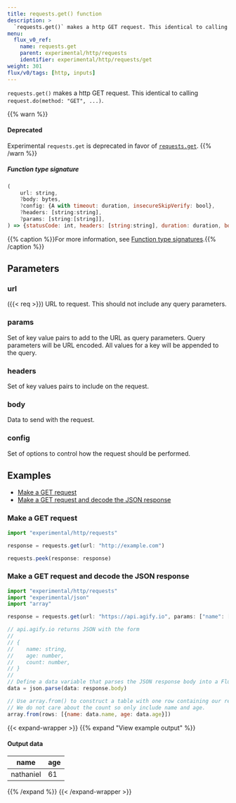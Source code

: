 ```yaml
---
title: requests.get() function
description: >
  `requests.get()` makes a http GET request. This identical to calling `request.do(method: "GET", ...)`.
menu:
  flux_v0_ref:
    name: requests.get
    parent: experimental/http/requests
    identifier: experimental/http/requests/get
weight: 301
flux/v0/tags: [http, inputs]
---
```


<!------------------------------------------------------------------------------

IMPORTANT: This page was generated from comments in the Flux source code. Any
edits made directly to this page will be overwritten the next time the
documentation is generated. 

To make updates to this documentation, update the function comments above the
function definition in the Flux source code:

https://github.com/influxdata/flux/blob/master/stdlib/experimental/http/requests/requests.flux#L273-L290

Contributing to Flux: https://github.com/influxdata/flux#contributing
Fluxdoc syntax: https://github.com/influxdata/flux/blob/master/docs/fluxdoc.md

------------------------------------------------------------------------------->

`requests.get()` makes a http GET request. This identical to calling `request.do(method: "GET", ...)`.

{{% warn %}}
#### Deprecated
Experimental `requests.get` is deprecated in favor of [`requests.get`](/flux/v0/stdlib/http/requests/get/).
{{% /warn %}}

##### Function type signature

```js
(
    url: string,
    ?body: bytes,
    ?config: {A with timeout: duration, insecureSkipVerify: bool},
    ?headers: [string:string],
    ?params: [string:[string]],
) => {statusCode: int, headers: [string:string], duration: duration, body: bytes}
```

{{% caption %}}For more information, see [Function type signatures](/flux/v0/function-type-signatures/).{{% /caption %}}

## Parameters

### url
({{< req >}})
URL to request. This should not include any query parameters.



### params

Set of key value pairs to add to the URL as query parameters.
Query parameters will be URL encoded.
All values for a key will be appended to the query.



### headers

Set of key values pairs to include on the request.



### body

Data to send with the request.



### config

Set of options to control how the request should be performed.




## Examples

- [Make a GET request](#make-a-get-request)
- [Make a GET request and decode the JSON response](#make-a-get-request-and-decode-the-json-response)

### Make a GET request

```js
import "experimental/http/requests"

response = requests.get(url: "http://example.com")

requests.peek(response: response)

```


### Make a GET request and decode the JSON response

```js
import "experimental/http/requests"
import "experimental/json"
import "array"

response = requests.get(url: "https://api.agify.io", params: ["name": ["nathaniel"]])

// api.agify.io returns JSON with the form
//
// {
//    name: string,
//    age: number,
//    count: number,
// }
//
// Define a data variable that parses the JSON response body into a Flux record.
data = json.parse(data: response.body)

// Use array.from() to construct a table with one row containing our response data.
// We do not care about the count so only include name and age.
array.from(rows: [{name: data.name, age: data.age}])

```

{{< expand-wrapper >}}
{{% expand "View example output" %}}

#### Output data

| name      | age  |
| --------- | ---- |
| nathaniel | 61   |

{{% /expand %}}
{{< /expand-wrapper >}}
